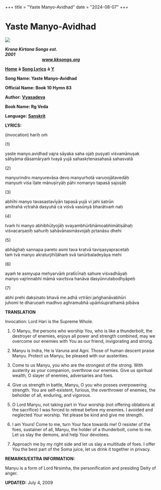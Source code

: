 +++
title = "Yaste Manyo-Avidhad"
date = "2024-08-07"
+++

# Yaste Manyo-Avidhad
[**![](http://kksongs.org/image_files/image002.jpg)**](http://kksongs.org/)

**_Krsna_** **_Kirtana Songs est. 2001_**                                                                                                                                                      **_www.kksongs.org_**

[**Home**](http://kksongs.org/) **à** [**Song Lyrics**](http://kksongs.org/lyrics.html) **à** [**Y**](http://kksongs.org/songs/song_y.html)

**Song Name: Yaste Manyo-Avidhad**

**Official Name: Book 10 Hymn 83**

**Author:** [**Vyasadeva**](http://kksongs.org/authors/list/vyasadeva.html)

**Book Name: Rg Veda**

**Language:** [**Sanskrit**](http://kksongs.org/language/list/sanskrit.html)

**LYRICS:**

(invocation) hariḥ oḿ

(1)

yaste manyo.avidhad vajra sāyaka saha ojaḥ puṣyati viśvamānuṣak   
sāhyāma dāsamāryaḿ tvayā yujā sahaskṛtenasahasā sahasvatā 

(2)

manyurindro manyurevāsa devo manyurhotā varuṇojātavedāḥ   
manyuḿ viśa īḷate mānuṣīryāḥ pāhi nomanyo tapasā sajoṣāḥ 

(3)

abhīhi manyo tavasastavīyān tapasā yujā vi jahi śatrūn   
amitrahā vṛtrahā dasyuhā ca viśvā vasūnyā bharātvaḿ naḥ 

(4)

tvaḿ hi manyo abhibhūtyojāḥ svayambhūrbhāmoabhimātiṣāhaḥ   
viśvacarṣaṇiḥ sahuriḥ sahāvānasmāsvojaḥ pṛtanāsu dhehi 

(5)

abhāghaḥ sannapa pareto asmi tava kratvā taviṣasyapracetaḥ   
taḿ tvā manyo akraturjihīḷāhaḿ svā tanūrbaladeyāya mehi 

(6)

ayaḿ te asmyupa mehyarvāḿ pratīcīnaḥ sahure viśvadhāyaḥ   
manyo vajrinnabhi māmā vavṛtsva hanāva dasyūnrutabodhyāpeḥ 

(7)

abhi prehi dakṣiṇato bhavā me.adhā vṛtrāṇi jańghanāvabhūri   
juhomi te dharuṇaḿ madhvo aghramubhā upāḿśuprathamā pibāva

**TRANSLATION**

Invocation: Lord Hari is the Supreme Whole.

1) O Manyu, the persons who worship You, who is like a thunderbolt, the destroyer of enemies, enjoys all power and strength combined, may we overcome our enemies with You as our friend, invigorating and strong.

2) Manyu is Indra, He is Varuna and Agni. Those of human descent praise Manyu. Protect us Manyu, be pleased with our austerities.

3) Come to us Manyu, you who are the strongest of the strong. With austerity as your companion, overthrow our enemies. Give us spiritual wealth, O slayer of enemies, adversaries and foes.

4) Give us strength in battle, Manyu, O you who posses overpowering strength. You are self-existent, furious, the overthrower of enemies, the beholder of all, enduring, and vigorous.

5) O Lord Manyu, not taking part in Your worship (not offering oblations at the sacrifice) I was forced to retreat before my enemies. I avoided and neglected Your worship. Yet please be kind and give me strength.

6) I am Yours! Come to me, turn Your face towards me! O resister of the foes, sustainer of all, Manyu, the holder of a thunderbolt, come to me. Let us slay the demons, and help Your devotees.

7) Approach me by my right side and let us slay a multitude of foes. I offer You the best part of the Soma juice, let us drink it together in privacy.

**REMARKS/EXTRA INFORMATION:**

Manyu is a form of Lord Nrsimha, the personification and presiding Deity of anger.

**UPDATED:** July 4, 2009